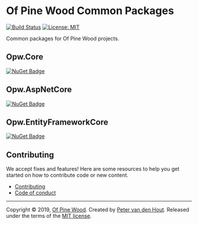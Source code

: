 # Of Pine Wood Common Packages

[![Build Status](https://dev.azure.com/ofpinewood/Of%20Pine%20Wood/_apis/build/status/ofpinewood.opw-common?branchName=main)](https://dev.azure.com/ofpinewood/Of%20Pine%20Wood/_build/latest?definitionId=9&branchName=main)
[![License: MIT](https://img.shields.io/github/license/ofpinewood/opw-common.svg)](https://github.com/ofpinewood/opw-common/blob/main/LICENSE)

Common packages for Of Pine Wood projects.

## Opw.Core
[![NuGet Badge](https://img.shields.io/nuget/v/Opw.Core.svg)](https://www.nuget.org/packages/Opw.Core/)

## Opw.AspNetCore
[![NuGet Badge](https://img.shields.io/nuget/v/Opw.AspNetCore.svg)](https://www.nuget.org/packages/Opw.AspNetCore/)

## Opw.EntityFrameworkCore
[![NuGet Badge](https://img.shields.io/nuget/v/Opw.EntityFrameworkCore.svg)](https://www.nuget.org/packages/Opw.EntityFrameworkCore/)

## Contributing
We accept fixes and features! Here are some resources to help you get started on how to contribute code or new content.

* [Contributing](https://github.com/ofpinewood/opw-common/blob/main/CONTRIBUTING.md)
* [Code of conduct](https://github.com/ofpinewood/opw-common/blob/main/CODE_OF_CONDUCT.md)

---
Copyright &copy; 2019, [Of Pine Wood](http://ofpinewood.com).
Created by [Peter van den Hout](http://ofpinewood.com).
Released under the terms of the [MIT license](https://github.com/ofpinewood/opw-common/blob/main/LICENSE).
